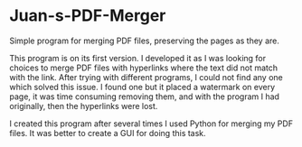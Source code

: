 # Juan-s-PDF-Merger
Simple program for merging PDF files, preserving the pages as they are.

This program is on its first version. I developed it as I was looking for choices to merge PDF files with hyperlinks where the text
did not match with the link. After trying with different programs, I could not find any one which solved this issue. I found one but
it placed a watermark on every page, it was time consuming removing them, and with the program I had originally, then the hyperlinks
were lost.

I created this program after several times I used Python for merging my PDF files. It was better to create a GUI for doing this task.
